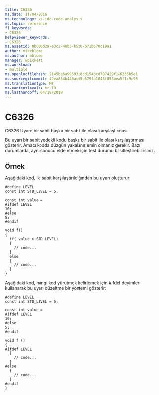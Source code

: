 ```yaml
---
title: C6326
ms.date: 11/04/2016
ms.technology: vs-ide-code-analysis
ms.topic: reference
f1_keywords:
- C6326
helpviewer_keywords:
- C6326
ms.assetid: 0b606d29-e3c2-48b5-b520-b71b670c19a1
author: mikeblome
ms.author: mblome
manager: wpickett
ms.workload:
- multiple
ms.openlocfilehash: 2145ba6a995931dcd154bcd707429f146235b5e1
ms.sourcegitcommit: 42ea834b446ac65c679fa1043f853bea5f1c9c95
ms.translationtype: MT
ms.contentlocale: tr-TR
ms.lasthandoff: 04/19/2018
---
```

# <a name="c6326"></a>C6326
C6326 Uyarı: bir sabit başka bir sabit ile olası karşılaştırması

 Bu uyarı bir sabit yedekli kodu başka bir sabit ile olası karşılaştırması gösterir. Amacı kodda düzgün yakalanır emin olmanız gerekir. Bazı durumlarda, aynı sonucu elde etmek için test durumu basitleştirebilirsiniz.

## <a name="example"></a>Örnek
 Aşağıdaki kod, iki sabit karşılaştırıldığından bu uyarı oluşturur:

```
#define LEVEL
const int STD_LEVEL = 5;

const int value =
#ifdef LEVEL
10;
#else
5;
#endif

void f()
{
  if( value > STD_LEVEL)
  {
    // code...
  }
  else
  {
    // code...
  }
}
```

 Aşağıdaki kod, hangi kod yürütmek belirlemek için #ifdef deyimleri kullanarak bu uyarı düzeltme bir yöntemi gösterir:

```
#define LEVEL
const int STD_LEVEL = 5;

const int value =
#ifdef LEVEL
10;
#else
5;
#endif

void f ()
{
#ifdef LEVEL
  {
    // code...
  }
#else
  {
    // code...
  }
#endif
}
```